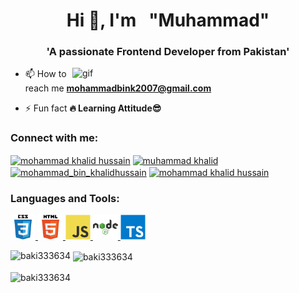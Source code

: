 <h1 align="center">Hi 👋, I'm &nbsp; "Muhammad"</h1>
<h3 align="center">'A passionate Frontend Developer from Pakistan'</h3>
<img align="right" alt="gif" width="405" src="https://user-images.githubusercontent.com/553892726/140866485-8fb1c876-9a8f-4d6a-98dc-08c4981eaf70.gif">

- 📫 How to reach me **mohammadbink2007@gmail.com**

- ⚡ Fun fact **🔥 Learning Attitude😎**

<h3 align="left">Connect with me:</h3>
<p align="left">
<a href="https://linkedin.com/in/mohammad khalid hussain" target="blank"><img align="center" src="https://raw.githubusercontent.com/rahuldkjain/github-profile-readme-generator/master/src/images/icons/Social/linked-in-alt.svg" alt="mohammad khalid hussain" height="30" width="40" /></a>
<a href="https://fb.com/muhammad khalid" target="blank"><img align="center" src="https://raw.githubusercontent.com/rahuldkjain/github-profile-readme-generator/master/src/images/icons/Social/facebook.svg" alt="muhammad khalid" height="30" width="40" /></a>
<a href="https://instagram.com/mohammad_bin_khalidhussain" target="blank"><img align="center" src="https://raw.githubusercontent.com/rahuldkjain/github-profile-readme-generator/master/src/images/icons/Social/instagram.svg" alt="mohammad_bin_khalidhussain" height="30" width="40" /></a>
<a href="https://www.youtube.com/c/mohammad khalid hussain" target="blank"><img align="center" src="https://raw.githubusercontent.com/rahuldkjain/github-profile-readme-generator/master/src/images/icons/Social/youtube.svg" alt="mohammad khalid hussain" height="30" width="40" /></a>
</p>

<h3 align="left">Languages and Tools:</h3>
<p align="left"> <a href="https://www.w3schools.com/css/" target="_blank" rel="noreferrer"> <img src="https://raw.githubusercontent.com/devicons/devicon/master/icons/css3/css3-original-wordmark.svg" alt="css3" width="40" height="40"/> </a> <a href="https://www.w3.org/html/" target="_blank" rel="noreferrer"> <img src="https://raw.githubusercontent.com/devicons/devicon/master/icons/html5/html5-original-wordmark.svg" alt="html5" width="40" height="40"/> </a> <a href="https://developer.mozilla.org/en-US/docs/Web/JavaScript" target="_blank" rel="noreferrer"> <img src="https://raw.githubusercontent.com/devicons/devicon/master/icons/javascript/javascript-original.svg" alt="javascript" width="40" height="40"/> </a> <a href="https://nodejs.org" target="_blank" rel="noreferrer"> <img src="https://raw.githubusercontent.com/devicons/devicon/master/icons/nodejs/nodejs-original-wordmark.svg" alt="nodejs" width="40" height="40"/> </a> <a href="https://www.typescriptlang.org/" target="_blank" rel="noreferrer"> <img src="https://raw.githubusercontent.com/devicons/devicon/master/icons/typescript/typescript-original.svg" alt="typescript" width="40" height="40"/> </a> </p>

<p><img align="left" src="https://github-readme-stats.vercel.app/api/top-langs?username=baki333634&show_icons=true&locale=en&layout=compact" alt="baki333634" /></p>

<p>&nbsp;<img align="center" src="https://github-readme-stats.vercel.app/api?username=baki333634&show_icons=true&locale=en" alt="baki333634" /></p>

<p><img align="center" src="https://github-readme-streak-stats.herokuapp.com/?user=baki333634&" alt="baki333634" /></p>
